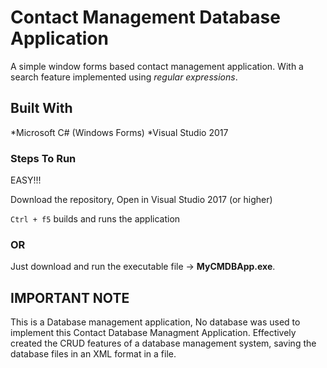 # Contact Management Database Application

A simple window forms based contact management application. With a search feature implemented using _regular expressions_.

## Built With

*Microsoft C# (Windows Forms)
*Visual Studio 2017

### Steps To Run

EASY!!!

Download the repository, Open in Visual Studio 2017 (or higher)

```Ctrl + f5``` builds and runs the application
 
### OR
 
Just download and run the executable file -> **MyCMDBApp.exe**.


## IMPORTANT NOTE

This is a Database management application, No database was used to implement this Contact Database Managment Application. Effectively created the CRUD features of a database management system, saving the database files in an XML format in a file.
